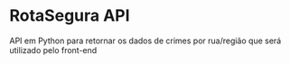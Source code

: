 # RotaSegura API

API em Python para retornar os dados de crimes por rua/região que será utilizado pelo front-end
